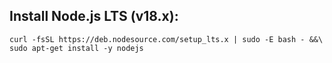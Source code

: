 ## Install Node.js LTS (v18.x):
```
curl -fsSL https://deb.nodesource.com/setup_lts.x | sudo -E bash - &&\
sudo apt-get install -y nodejs
```